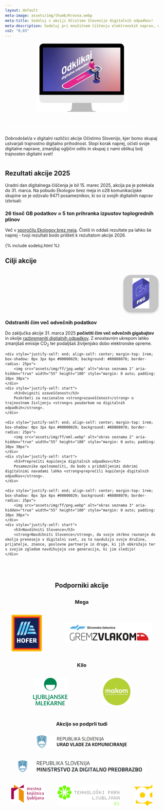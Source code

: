 ```yaml
---
layout: default
meta-image: assets/img/thumb/Krovna.webp
meta-title: Sodeluj v akciji Očistimo Slovenijo digitalnih odpadkov!
meta-description: Sodeluj pri množičnem čiščenju elektronskih naprav, diskov in e-poštnih predalov, da zbrišemo karseda veliko digitalne navlake in s tem zmanjšamo emisije.
co2: "0,03"
---
```


<div style="display:flex; justify-content: space-evenly; flex-wrap: wrap; align-items: center; margin-bottom: 1em;min-height: 15.9rem;" id="introdiv">
	<div>
		<img src="assets/img/dcd-si-kv.webp" width="306" height="230" id="idx-kv" alt="Odklikaj digitalne odpadke" aria-hidden="true">
	</div>
	<div id="intro">
		<h2 style="color:white">Internet proizvede več emisij kot letalstvo!</h2>
		<p>
			Dobrodošel/a v digitalni različici akcije Očistimo Slovenijo, kjer bomo skupaj ustvarjali trajnostno digitalno prihodnost. Stopi korak naprej, očisti svoje digitalne naprave, zmanjšaj ogljični odtis in skupaj z nami oblikuj bolj trajnosten digitalni svet!
		</p>
	</div>
</div>

<div class="block" style="min-height: 14.5rem;">
<h2>Rezultati akcije 2025</h2>

Uradni dan digitalnega čiščenja je bil 15. marec 2025, akcija pa je potekala do 31. marca. Na pobudo Ekologov brez meja in o28 komunikacijske skupine se je odzvalo 9471 posameznikov, ki so iz svojih digitalnih naprav izbrisali:



<h3>26 tisoč GB podatkov ≈ 5 ton prihranka izpustov toplogrednih plinov</h3> 

Več v <a href="https://ebm.si/glavna/web/prispevki/slovenija-ocistila-23-terabajtov-digitalnih-odpadkov" target="_blank" rel="noopener">sporočilu Ekologov brez meja</a>. Čistiš in oddaš rezultate pa lahko še naprej - tvoji rezultati bodo prišteti k rezultatom akcije 2026.
<br><br>
{% include sodeluj.html %}
</div>

<div class="block para" style="padding-bottom: 2.5rem">
<h2>Cilji akcije</h2>

<div id="cilji" style="display:grid; justify-content: center;">
	<div style="justify-self: end; align-self: center;margin-top: 1rem; box-shadow: 0px 3px 6px #00000029; background: #80808070; border-radius: 25px;">
		<img src="assets/img/ff/png.webp" alt="okras seznama 0" aria-hidden="true" width="55" height="100" style="margin: 0 auto; padding: 10px 30px">
	</div>
	<div style="justify-self: start">
		<h3>Odstraniti čim več odvečnih podatkov</h3>
		Do zaključka akcije 31. marca 2025 <strong>počistiti čim več odvečnih gigabajtov</strong> in okolje <a href="https://digital.ocistimo.si/o-akciji.html">razbremeniti digitalnih odpadkov</a>. Z enostavnim ukrepom lahko zmanjšaš emisije CO<sub>2</sub> ter podaljšaš življenjsko dobo elektronske opreme.
	</div>

	<div style="justify-self: end; align-self: center; margin-top: 1rem; box-shadow: 0px 3px 6px #00000029; background: #80808070; border-radius: 25px">
		<img src="assets/img/ff/jpg.webp" alt="okras seznama 1" aria-hidden="true" width="55" height="100" style="margin: 0 auto; padding: 10px 30px">
	</div>
	<div style="justify-self: start">
		<h3>Dvigniti ozaveščenost</h3>
		Poskrbeti za nacionalno <strong>ozaveščenost</strong> o trajnostnem življenju <strong>s poudarkom na digitalnih odpadkih</strong>.
	</div>

	<div style="justify-self: end; align-self: center; margin-top: 1rem; box-shadow: 0px 3px 6px #00000029; background: #80808070; border-radius: 25px">
		<img src="assets/img/ff/eml.webp" alt="okras seznama 2" aria-hidden="true" width="55" height="100" style="margin: 0 auto; padding: 10px 30px">
	</div>
	<div style="justify-self: start">
		<h3>Preprečiti kopičenje digitalnih odpadkov</h3>
		Posameznike opolnomočiti, da bodo s pridobljenimi dobrimi digitalnimi navadami lahko <strong>preprečili kopičenje digitalnih odpadkov</strong>.
	</div>

	<div style="justify-self: end; align-self: center; margin-top: 1rem; box-shadow: 0px 3px 6px #00000029; background: #80808070; border-radius: 25px">
		<img src="assets/img/ff/png.webp" alt="okras seznama 3" aria-hidden="true" width="55" height="100" style="margin: 0 auto; padding: 10px 30px">
	</div>
	<div style="justify-self: start">
		<h3>Navdihniti Slovence</h3>
		<strong>Navdihniti Slovence</strong>, da svoje skrbno ravnanje do okolja prenesejo v digitalni svet, za to navdušijo svoje družine, prijatelje, znance, poslovne partnerje in druge, ki jih obkrožajo ter s svojim zgledom navdihujejo vse generacije, ki jim sledijo!
	</div>
</div>

</div>

<div class="block para" style="text-align: center" aria-hidden="true">
	<h2>Podporniki akcije</h2>
	<h3 style="margin: 2rem 0">Mega</h3>
	<div style="display:flex; justify-content: space-evenly; flex-wrap: wrap; margin: 1em 0; gap: 2.5rem 3.5rem; align-items: center">
		<div>
			<img height="120" src="assets/img/podporniki/hofer.svg" alt="Logo Hofer">
		</div>
		<div>
			<img height="70" src="assets/img/podporniki/gremzvlakom.webp" alt="Logo SŽ">
		</div>
	</div>
	<h3 style="margin: 2rem 0">Kilo</h3>
	<div style="display:flex; justify-content: space-evenly; flex-wrap: wrap; margin: 1em 0; gap: 2.5rem 1.5rem; align-items: center">
		<div>
			<img src="assets/img/podporniki/LM sredina 2vrsticni rgb zelen.webp" alt="logo Ljubljanske mlekarne" width="113" height="90">
		</div>
		<div>
			<img src="assets/img/podporniki/Makom.webp" alt="logo Makom" width="90" height="90">
		</div>
	</div>
	<h3 style="margin: 3rem 0 1.75rem">Akcijo so podprli tudi</h3>
	<div style="display:flex; justify-content: space-evenly; flex-wrap: wrap; margin: 1em 0; gap: 2.5rem 1.5rem;">
		<img src="assets/img/podporniki/UKOM-logo.svg" id="ukom logo" alt="logo MDP" height="41">
		<img src="assets/img/podporniki/mdp.svg" id="mdplogo" alt="logo MDP" height="40">
		<img src="assets/img/podporniki/MKL-logo.webp" alt="Logo MKL" height="60">
		<img src="assets/img/podporniki/tplj-logo-f1.webp" alt="Logo TP LJ" height="70">
		<img src="assets/img/podporniki/knjmb.svg" alt="Logo Knjižnjice Maribor" height="70">
	</div>
</div>
